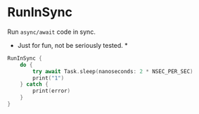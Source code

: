 # RunInSync

Run `async/await` code in sync.
* Just for fun, not be seriously tested. *

```swift
RunInSync {
    do {
        try await Task.sleep(nanoseconds: 2 * NSEC_PER_SEC)
        print("1")
    } catch {
        print(error)
    }
}
```
